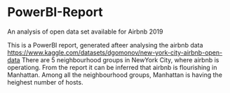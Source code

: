 # PowerBI-Report
An analysis of open data set available for Airbnb 2019

This is a PowerBI report, generated afteer analysing the airbnb data https://www.kaggle.com/datasets/dgomonov/new-york-city-airbnb-open-data
There are 5 neighbourhood groups in NewYork City, where airbnb is operationg. From the report it can be inferred that airbnb is flourishing in Manhattan. Among all the neighbourhood groups, Manhattan is having the heighest number of hosts. 
